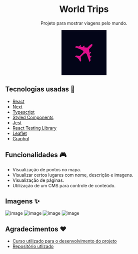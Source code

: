 <h1 align="center">World Trips</h1>

<p align="center">
Projeto para mostrar viagens pelo mundo.
</p>

<p align="center">
  <img src="public/icons/android-icon-144x144.png" />
</p>

## Tecnologias usadas :rocket:

- [React](https://pt-br.reactjs.org/)
- [Next](https://nextjs.org/)
- [Typescript](https://www.typescriptlang.org/)
- [Styled Components](https://styled-components.com/)
- [Jest](https://jestjs.io/pt-BR/)
- [React Testing Library](https://testing-library.com/docs/react-testing-library/intro/)
- [Leaflet](https://leafletjs.com/)
- [Graphql](https://graphql.org/)

## Funcionalidades :video_game:

- Visualização de pontos no mapa.
- Visualizar certos lugares com nome, descrição e imagens.
- Visualização de páginas.
- Utilização de um CMS para controle de conteúdo. 

## Imagens ✨

![image](https://user-images.githubusercontent.com/59753526/166139971-dfa9096d-2459-4b72-a8a3-1bbce3f47122.png)
![image](https://user-images.githubusercontent.com/59753526/166139980-c1243b68-411f-403b-b2bf-386eaf43b971.png)
![image](https://user-images.githubusercontent.com/59753526/166140002-0c52589f-8de6-47d3-937b-b5269db6ddfc.png)
![image](https://user-images.githubusercontent.com/59753526/166140015-f1e0201d-ec3f-41f9-83fb-00801b3ae9b9.png)

## Agradecimentos :heart:

- [Curso utilizado para o desenvolvimento do projeto](https://www.udemy.com/course/aprenda-nextjs-na-pratica/)
- [Repositório utlizado](https://github.com/willianjusten/my-trips)
